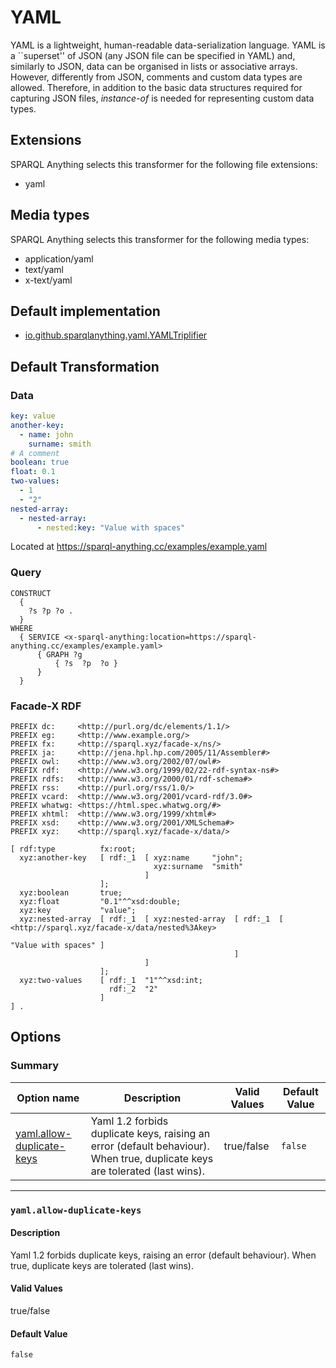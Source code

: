 <!-- This page has been generated with sparql-anything-documentation-generator module -->

# YAML

YAML is a lightweight, human-readable data-serialization language.
YAML is a ``superset&#39;&#39; of JSON (any JSON file can be specified in YAML) and, similarly to JSON, data can be organised in lists or associative arrays.
However, differently from JSON, comments and custom data types are allowed.
Therefore, in addition to the basic data structures required for capturing JSON files, *instance-of* is needed for representing custom data types.


## Extensions

SPARQL Anything selects this transformer for the following file extensions:

- yaml

## Media types

SPARQL Anything selects this transformer for the following media types:

- application/yaml
- text/yaml
- x-text/yaml

## Default implementation

- [io.github.sparqlanything.yaml.YAMLTriplifier](../sparql-anything-yaml/src/main/java/io/github/sparqlanything/yaml/YAMLTriplifier.java)

## Default Transformation

### Data

```YAML
key: value
another-key:
  - name: john
    surname: smith
# A comment
boolean: true
float: 0.1
two-values:
  - 1
  - "2"
nested-array:
  - nested-array:
      - nested:key: "Value with spaces"

```

Located at https://sparql-anything.cc/examples/example.yaml

### Query

```
CONSTRUCT 
  { 
    ?s ?p ?o .
  }
WHERE
  { SERVICE <x-sparql-anything:location=https://sparql-anything.cc/examples/example.yaml>
      { GRAPH ?g
          { ?s  ?p  ?o }
      }
  }

```

### Facade-X RDF

```turtle
PREFIX dc:     <http://purl.org/dc/elements/1.1/>
PREFIX eg:     <http://www.example.org/>
PREFIX fx:     <http://sparql.xyz/facade-x/ns/>
PREFIX ja:     <http://jena.hpl.hp.com/2005/11/Assembler#>
PREFIX owl:    <http://www.w3.org/2002/07/owl#>
PREFIX rdf:    <http://www.w3.org/1999/02/22-rdf-syntax-ns#>
PREFIX rdfs:   <http://www.w3.org/2000/01/rdf-schema#>
PREFIX rss:    <http://purl.org/rss/1.0/>
PREFIX vcard:  <http://www.w3.org/2001/vcard-rdf/3.0#>
PREFIX whatwg: <https://html.spec.whatwg.org/#>
PREFIX xhtml:  <http://www.w3.org/1999/xhtml#>
PREFIX xsd:    <http://www.w3.org/2001/XMLSchema#>
PREFIX xyz:    <http://sparql.xyz/facade-x/data/>

[ rdf:type          fx:root;
  xyz:another-key   [ rdf:_1  [ xyz:name     "john";
                                xyz:surname  "smith"
                              ]
                    ];
  xyz:boolean       true;
  xyz:float         "0.1"^^xsd:double;
  xyz:key           "value";
  xyz:nested-array  [ rdf:_1  [ xyz:nested-array  [ rdf:_1  [ <http://sparql.xyz/facade-x/data/nested%3Akey>
                                                                      "Value with spaces" ]
                                                  ]
                              ]
                    ];
  xyz:two-values    [ rdf:_1  "1"^^xsd:int;
                      rdf:_2  "2"
                    ]
] .

```
## Options

### Summary

| Option name | Description | Valid Values | Default Value |
|-------------|-------------|--------------|---------------|
| [yaml.allow-duplicate-keys](#yamlallow-duplicate-keys) | Yaml 1.2 forbids duplicate keys, raising an error (default behaviour). When true, duplicate keys are tolerated (last wins).  | true/false | `false` |

---
### `yaml.allow-duplicate-keys`

#### Description

Yaml 1.2 forbids duplicate keys, raising an error (default behaviour). When true, duplicate keys are tolerated (last wins). 

#### Valid Values

true/false

#### Default Value

`false`






